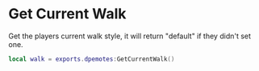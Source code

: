 # Get Current Walk

Get the players current walk style, it will return "default" if they didn't set one.
```lua
local walk = exports.dpemotes:GetCurrentWalk()
```